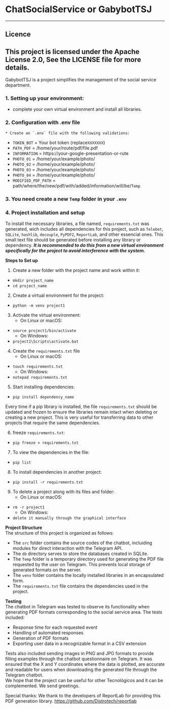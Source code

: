 # ChatSocialService or GabybotTSJ
-----------------------------
## Licence
This project is licensed under the Apache License 2.0, See the LICENSE file for more details.
-----------------------------
GabybotTSJ is a project simplifies the management of the social service department. 

### 1. **Setting up your environment:**
- complete your own virtual environment and install all libraries.

### 2. **Configuration with .env file**
    * Create an `.env` file with the following validations:
 - `TOKEN_BOT` = Your bot token (replace`XXXXXXX`)
 - `PATH_PDF` = /home/your/route/pdf/file.pdf
 - `INFORMATION` = https://your-google-presentation-or-rute
 - `PHOTO_01` = /home/your/example/photo/
 - `PHOTO_02` = /home/your/example/photo/
 - `PHOTO_03` = /home/your/example/photo/
 - `PHOTO_04` = /home/your/example/photo/
 - `MODIFIED_PDF_PATH` = path/where/the/new/pdf/with/added/information/will/be/`Temp`

### 3. **You need create a new `Temp` folder in your `.env`**

### 4. **Project installation and setup**
To install the necessary libraries, a file named, `requirements.txt` was generated, wich includes all dependencies for this project, such as `Telebot`, 
`SQLite`, `hashlib`, `decouple`, `PyPDF2`, `ReportLab`, and other essencial ones. This small text file should be generated before installing any library or dependency.
***It is recommended to do this from a new virtual environment specifically for the project to avoid interference with the system.***
  
**Steps to Set up**
1. Create a new folder with the project name and work within it:  
 - `mkdir project_name`  
 - `cd project_name`  
2. Create a virtual environment for the project:  
 - `python -m venv project1`  
3. Activate the virtual environment:  
    * On Linux or macOS:  
 - `source project1/bin/activate`  
    * On Windows:  
 - `project1\Scripts\activate.bat`  
4. Create the `requirements.txt` file  
    * On Linux or macOS:  
 - `touch requirements.txt`  
    * On Windows:  
 - `notepad requirements.txt`  
5. Start installing dependencies:  
 - `pip install dependency_name`  
  
Every time if a pip library is installed, the file `requirements.txt` should be updated and frozen to ensure the libraries remain intact when deleting or creating a new project.
This is very useful for transferring data to other projects that require the same dependencies.
  
6. freeze `requirements.txt`:  
 - `pip freeze > requirements.txt`  
7. To view the dependencies in the file:  
 - `pip list`  
8. To install dependencies in another project:  
 - `pip install -r requirements.txt`  
9. To delete a project along with its files and folder:  
    * On Linux or macOS:  
 - `rm -r project1`  
    * On Windows:  
 - `delete it manually through the graphical interface`  
  
**Project Structure**  
The structure of this project is organized as follows:  
 - The `src` folder contains the source codes of the chatbot, incluiding modules for direct interaction with the Telegram API.  
 - The `db` directory serves to store the databases created in SQLite.  
 - The `Temp` folder is a temporary directory used for generating the PDF file requested by the user on Telegram. This prevents local storage of generated formats on the server.  
 - The `venv` folder contains the locally installed libraries in an encapsulated form.  
 - The `requirements.txt` file contains the dependencies used in the project.  
  
**Testing**  
The chatbot in Telegram was tested to observe its functionality when generating PDF formats corresponding to the social service area. The tests included:  
 - Response time for each requested event
 - Handling of automated responses
 - Generation of PDF formats
 - Exporting user data in a recognizable format in a CSV extension  
  
Tests also included sending images in PNG and JPG formats to provide filling examples through the chatbot questionnaire on Telegram. It was ensured that the X and Y 
coordinates where the data is plotted, are accurate and readable for users when downloading the generated file through the Telegram chatbot.  
We hope that the project can be useful for other Tecnológicos and it can be complemented. We send greetings.





Special thanks:
We thank to the developers of ReportLab for providing this PDF generation library.
https://github.com/Distrotech/reportlab

